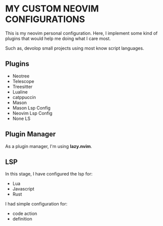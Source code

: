 # MY CUSTOM NEOVIM CONFIGURATIONS

This is my neovim personal configuration.
Here, I implement some kind of plugins that would help me doing what I care most.

Such as, devolop small projects using most know script languages.

## Plugins

- Neotree
- Telescope
- Treesitter
- Lualine
- catppuccin
- Mason
- Mason Lsp Config
- Neovim Lsp Config
- None LS


## Plugin Manager

As a plugin manager, I'm using **lazy.nvim**.

## LSP

In this stage, I have configured the lsp for:

- Lua
- Javascript
- Rust

I had simple configuration for:

- code action
- definition
